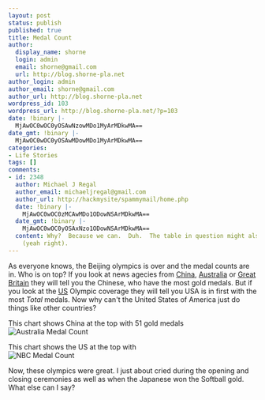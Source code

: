 ```yaml
---
layout: post
status: publish
published: true
title: Medal Count
author:
  display_name: shorne
  login: admin
  email: shorne@gmail.com
  url: http://blog.shorne-pla.net
author_login: admin
author_email: shorne@gmail.com
author_url: http://blog.shorne-pla.net
wordpress_id: 103
wordpress_url: http://blog.shorne-pla.net/?p=103
date: !binary |-
  MjAwOC0wOC0yOSAwNzowMDo1MyArMDkwMA==
date_gmt: !binary |-
  MjAwOC0wOC0yOSAwMDowMDo1MyArMDkwMA==
categories:
- Life Stories
tags: []
comments:
- id: 2348
  author: Michael J Regal
  author_email: michaeljregal@gmail.com
  author_url: http://hackmysite/spammymail/home.php
  date: !binary |-
    MjAwOC0wOC0zMCAwMDo1ODowNSArMDkwMA==
  date_gmt: !binary |-
    MjAwOC0wOC0yOSAxNzo1ODowNSArMDkwMA==
  content: Why?  Because we can.  Duh.  The table in question might also be geo-sensitive
    (yeah right).
---
```

<p>As everyone knows, the Beijing olympics is over and the medal counts are in.  Who is on top? If you look at news agecies from <a href="http://2008.cctv.com/08/index.shtml">China</a>, <a href="http://www.theaustralian.news.com.au/beijing_olympics/">Australia</a> or <a href="http://news.bbc.co.uk/sport2/hi/olympics/medals_table/default.stm">Great Britain</a> they will tell you the Chinese, who have the most gold medals.  But if you look at the <a href="http://www.nbcolympics.com/">US</a> Olympic coverage they will tell you USA is in first with the most <em>Total</em> medals. Now why can't the United States of America just do things like other countries?</p>
<p>This chart shows China at the top with 51 gold medals<br />
<img src="/wp-content/uploads/2008/08/australian-medals.png" alt="Australia Medal Count" /></p>
<p>This chart shows the US at the top with<br />
<img src="http://blog.shorne-pla.net/wp-content/uploads/2008/08/nbc-medals.jpg" alt="NBC Medal Count" /></p>
<p>Now, these olympics were great.  I just about cried during the opening and closing ceremonies as well as when the Japanese won the Softball gold. What else can I say?</p>

